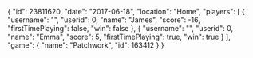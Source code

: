{
  "id": 23811620,
  "date": "2017-06-18",
  "location": "Home",
  "players": [
    {
      "username": "",
      "userid": 0,
      "name": "James",
      "score": -16,
      "firstTimePlaying": false,
      "win": false
    },
    {
      "username": "",
      "userid": 0,
      "name": "Emma",
      "score": 5,
      "firstTimePlaying": true,
      "win": true
    }
  ],
  "game": {
    "name": "Patchwork",
    "id": 163412
  }
}
